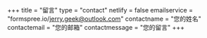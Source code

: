 +++
title = "留言"
type = "contact"
netlify = false
emailservice = "formspree.io/jerry.geek@outlook.com"
contactname = "您的姓名"
contactemail = "您的邮箱"
contactmessage = "您的留言"
+++
